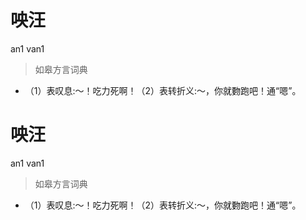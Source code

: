 # 咉汪
an1 van1
> 如皋方言词典
- （1）表叹息:～！吃力死啊！（2）表转折义:～，你就覅跑吧！通“嗯”。

# 咉汪
an1 van1
> 如皋方言词典
- （1）表叹息:～！吃力死啊！（2）表转折义:～，你就覅跑吧！通“嗯”。
